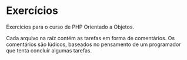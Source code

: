 # Exercícios
Exercícios para o curso de PHP Orientado a Objetos.

Cada arquivo na raíz contém as tarefas em forma de comentários. Os comentários são lúdicos, baseados no pensamento de um programador que tenta concluir algumas tarefas.
